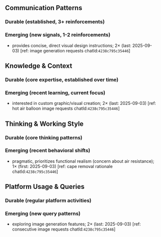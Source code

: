 ## Communication Patterns
### Durable (established, 3+ reinforcements)

### Emerging (new signals, 1-2 reinforcements)
- provides concise, direct visual design instructions; 2× (last: 2025-09-03) [ref: image generation requests chatId:`4238c795c35446`]

## Knowledge & Context
### Durable (core expertise, established over time)

### Emerging (recent learning, current focus)
- interested in custom graphic/visual creation; 2× (last: 2025-09-03) [ref: hot air balloon image requests chatId:`4238c795c35446`]

## Thinking & Working Style
### Durable (core thinking patterns)

### Emerging (recent behavioral shifts)
- pragmatic, prioritizes functional realism (concern about air resistance); 1× (first: 2025-09-03) [ref: cape removal rationale chatId:`4238c795c35446`]

## Platform Usage & Queries
### Durable (regular platform activities)

### Emerging (new query patterns)
- exploring image generation features; 2× (last: 2025-09-03) [ref: consecutive image requests chatId:`4238c795c35446`]